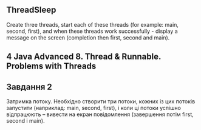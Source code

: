 ## ThreadSleep
Create three threads, start each of these threads (for example: main, second, first), and when these threads work successfully - display a message on the screen (completion then first, second and main).
## 4 Java Advanced 8. Thread & Runnable. Problems with Threads
## Завдання 2

Затримка потоку. Необхідно створити три потоки, кожних із цих потоків запустити (наприклад: main, second, first), і коли ці потоки успішно відпрацюють – вивести на екран повідомлення (завершення потім first, second і main).
